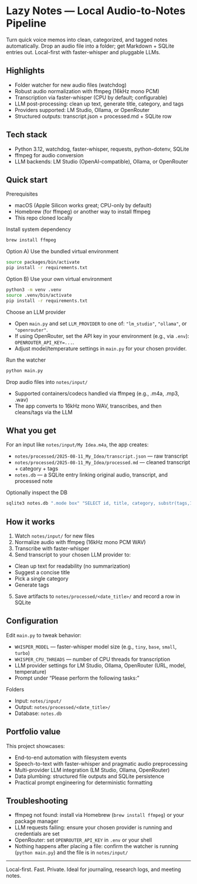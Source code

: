 # Lazy Notes — Local Audio-to-Notes Pipeline

Turn quick voice memos into clean, categorized, and tagged notes automatically. Drop an audio file into a folder; get Markdown + SQLite entries out. Local-first with faster-whisper and pluggable LLMs.

## Highlights

- Folder watcher for new audio files (watchdog)
- Robust audio normalization with ffmpeg (16kHz mono PCM)
- Transcription via faster-whisper (CPU by default; configurable)
- LLM post-processing: clean up text, generate title, category, and tags
- Providers supported: LM Studio, Ollama, or OpenRouter
- Structured outputs: transcript.json + processed.md + SQLite row

## Tech stack

- Python 3.12, watchdog, faster-whisper, requests, python-dotenv, SQLite
- ffmpeg for audio conversion
- LLM backends: LM Studio (OpenAI-compatible), Ollama, or OpenRouter

## Quick start

Prerequisites
- macOS (Apple Silicon works great; CPU-only by default)
- Homebrew (for ffmpeg) or another way to install ffmpeg
- This repo cloned locally

Install system dependency
```zsh
brew install ffmpeg
```

Option A) Use the bundled virtual environment
```zsh
source packages/bin/activate
pip install -r requirements.txt
```

Option B) Use your own virtual environment
```zsh
python3 -m venv .venv
source .venv/bin/activate
pip install -r requirements.txt
```

Choose an LLM provider
- Open `main.py` and set `LLM_PROVIDER` to one of: `"lm_studio"`, `"ollama"`, or `"openrouter"`.
- If using OpenRouter, set the API key in your environment (e.g., via `.env`): `OPENROUTER_API_KEY=...`.
- Adjust model/temperature settings in `main.py` for your chosen provider.

Run the watcher
```zsh
python main.py
```

Drop audio files into `notes/input/`
- Supported containers/codecs handled via ffmpeg (e.g., .m4a, .mp3, .wav)
- The app converts to 16kHz mono WAV, transcribes, and then cleans/tags via the LLM

## What you get

For an input like `notes/input/My Idea.m4a`, the app creates:
- `notes/processed/2025-08-11_My_Idea/transcript.json` — raw transcript
- `notes/processed/2025-08-11_My_Idea/processed.md` — cleaned transcript + category + tags
- `notes.db` — a SQLite entry linking original audio, transcript, and processed note

Optionally inspect the DB
```zsh
sqlite3 notes.db ".mode box" "SELECT id, title, category, substr(tags,1,60) AS tags, created_at FROM notes ORDER BY id DESC LIMIT 10;"
```

## How it works

1) Watch `notes/input/` for new files
2) Normalize audio with ffmpeg (16kHz mono PCM WAV)
3) Transcribe with faster-whisper
4) Send transcript to your chosen LLM provider to:
  - Clean up text for readability (no summarization)
  - Suggest a concise title
  - Pick a single category
  - Generate tags
5) Save artifacts to `notes/processed/<date_title>/` and record a row in SQLite

## Configuration

Edit `main.py` to tweak behavior:
- `WHISPER_MODEL` — faster-whisper model size (e.g., `tiny`, `base`, `small`, `turbo`)
- `WHISPER_CPU_THREADS` — number of CPU threads for transcription
- LLM provider settings for LM Studio, Ollama, OpenRouter (URL, model, temperature)
- Prompt under “Please perform the following tasks:”

Folders
- Input: `notes/input/`
- Output: `notes/processed/<date_title>/`
- Database: `notes.db`

## Portfolio value

This project showcases:
- End-to-end automation with filesystem events
- Speech-to-text with faster-whisper and pragmatic audio preprocessing
- Multi-provider LLM integration (LM Studio, Ollama, OpenRouter)
- Data plumbing: structured file outputs and SQLite persistence
- Practical prompt engineering for deterministic formatting

## Troubleshooting

- ffmpeg not found: install via Homebrew (`brew install ffmpeg`) or your package manager
- LLM requests failing: ensure your chosen provider is running and credentials are set
- OpenRouter: set `OPENROUTER_API_KEY` in `.env` or your shell
- Nothing happens after placing a file: confirm the watcher is running (`python main.py`) and the file is in `notes/input/`

---

Local-first. Fast. Private. Ideal for journaling, research logs, and meeting notes.
